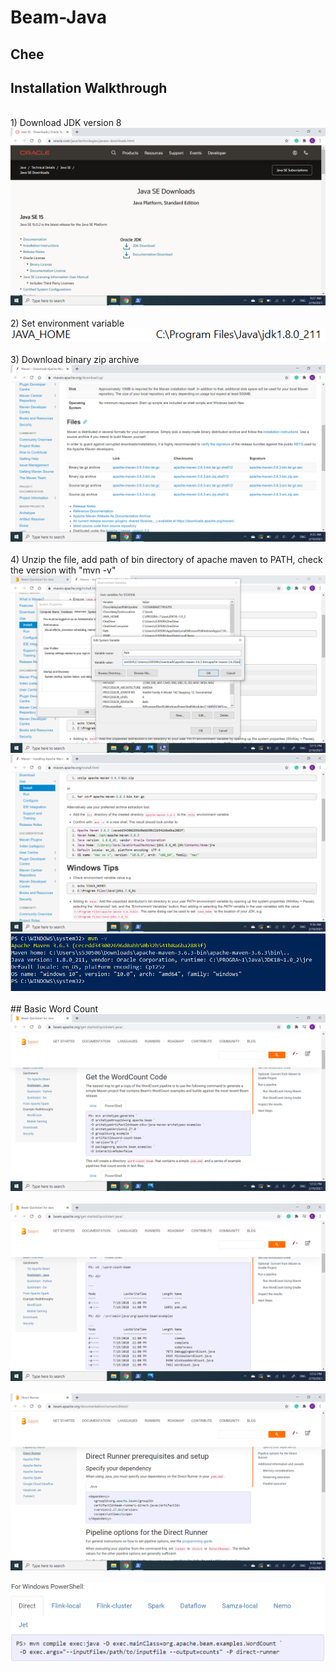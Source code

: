 # Beam-Java
## Chee
## Installation Walkthrough
<br/>
1) Download JDK version 8
<br/>
<img src="https://github.com/GuanMingChee/Beam-Java/blob/main/Screenshot%20(4).png">
<br/>
<br/>
2) Set environment variable
<br/>
<img src="https://github.com/GuanMingChee/Beam-Java/blob/main/Screenshot%20(3).png">
<br/>
<br/>
3) Download binary zip archive
<br/>
<img src="https://github.com/GuanMingChee/Beam-Java/blob/main/Screenshot%20(5).png">
<br/>
<br/>
4) Unzip the file, add path of bin directory of apache maven to PATH, check the version with "mvn -v"
<br/>
<img src="https://github.com/GuanMingChee/Beam-Java/blob/main/Screenshot%20(12).png">
<img src="https://github.com/GuanMingChee/Beam-Java/blob/main/Screenshot%20(6).png">
<img src="https://github.com/GuanMingChee/Beam-Java/blob/main/Screenshot%20(13).png">
<br/>
<br/>
## Basic Word Count
<br/>
<img src="https://github.com/GuanMingChee/Beam-Java/blob/main/Screenshot%20(13)wc.png">
<br/>
<br/>
<img src="https://github.com/GuanMingChee/Beam-Java/blob/main/Screenshot%20(14)wc.png">
<br/>
<br/>
<img src="https://github.com/GuanMingChee/Beam-Java/blob/main/Screenshot%20(7).png">
<br/>
<br/>
<img src="https://github.com/GuanMingChee/Beam-Java/blob/main/Screenshot%20(8).png">
